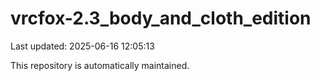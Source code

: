 # vrcfox-2.3_body_and_cloth_edition

Last updated: 2025-06-16 12:05:13

This repository is automatically maintained.
